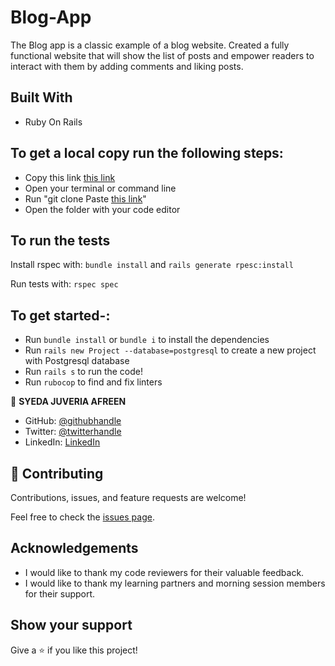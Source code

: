 # Blog-App
The Blog app is a classic example of a blog website. Created a fully functional website that will show the list of posts and empower readers to interact with them by adding comments and liking posts.

## Built With

- Ruby On Rails

## To get a local copy run the following steps:

- Copy this link [this link](https://github.com/sja-thedude/Blog-App)
- Open your terminal or command line
- Run "git clone Paste [this link](https://github.com/sja-thedude/Blog-App)"
- Open the folder with your code editor

## To run the tests

Install rspec with:
`bundle install`
and
`rails generate rpesc:install`

Run tests with:
`rspec spec`

## To get started-:

- Run `bundle install` or `bundle i` to install the dependencies
- Run `rails new Project --database=postgresql` to create a new project with Postgresql database
- Run `rails s` to run the code!
- Run `rubocop` to find and fix linters

👤 **SYEDA JUVERIA AFREEN**

- GitHub: [@githubhandle](https://github.com/sja-thedude)
- Twitter: [@twitterhandle](https://twitter.com/sja_thedude)
- LinkedIn: [LinkedIn](https://linkedin.com/in/sja-thedude)

## 🤝 Contributing

Contributions, issues, and feature requests are welcome!

Feel free to check the [issues page](https://github.com/sja-thedude/Blog-App/issues).

## Acknowledgements

- I would like to thank my code reviewers for their valuable feedback.
- I would like to thank my learning partners and morning session members for their support.

## Show your support

Give a ⭐️ if you like this project!